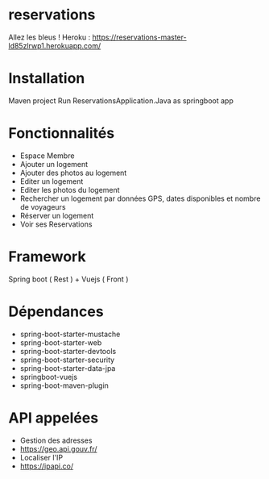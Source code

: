 # reservations
Allez les bleus !
Heroku : 
https://reservations-master-ld85zlrwp1.herokuapp.com/

# Installation
Maven project 
Run ReservationsApplication.Java as springboot app

# Fonctionnalités 
* Espace Membre
* Ajouter un logement
* Ajouter des photos au logement
* Editer un logement
* Editer les photos du logement
* Rechercher un logement par données GPS, dates disponibles et nombre de voyageurs
* Réserver un logement 
* Voir ses Reservations

# Framework
Spring boot ( Rest )  + Vuejs ( Front )

# Dépendances
* spring-boot-starter-mustache
* spring-boot-starter-web
* spring-boot-starter-devtools
* spring-boot-starter-security
* spring-boot-starter-data-jpa
* springboot-vuejs
* spring-boot-maven-plugin

# API appelées 
* Gestion des adresses 
 * https://geo.api.gouv.fr/
* Localiser l'IP
 * https://ipapi.co/

